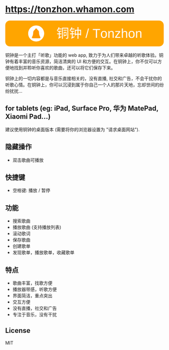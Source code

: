 # https://tonzhon.whamon.com

![铜钟 / Tonzhon](/images/tonzhon_860_140_r25.webp)

铜钟是一个主打「听歌」功能的 web app, 致力于为人们带来卓越的听歌体验。铜钟有着丰富的音乐资源，简洁清爽的 UI 和方便的交互。在铜钟上，你不仅可以方便地找到并聆听你喜欢的歌曲，还可以将它们保存下来。

铜钟上的一切内容都是与音乐直接相关的，没有直播, 社交和广告，不会干扰你的听歌心情。在铜钟上，你可以沉浸到属于你自己一个人的那片天地，忘却世间的纷纷扰扰...

## for tablets (eg: iPad, Surface Pro, 华为 MatePad, Xiaomi Pad...)
建议使用铜钟的桌面版本 (需要将你的浏览器设置为 "请求桌面网站").

## 隐藏操作
- 双击歌曲可播放

## 快捷键
- 空格键: 播放 / 暂停

## 功能
- 搜索歌曲
- 播放歌曲 (支持播放列表)
- 滚动歌词
- 保存歌曲
- 创建歌单
- 发现歌单，播放歌单，收藏歌单

## 特点
- 歌曲丰富，找歌方便
- 播放器带感，听歌方便
- 界面简洁，重点突出
- 交互方便
- 没有直播，社交和广告
- 专注于音乐，没有干扰

## License
MIT